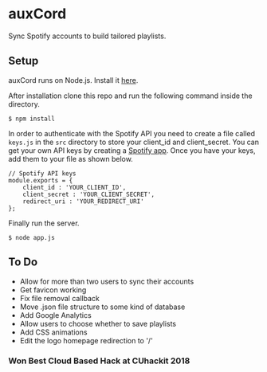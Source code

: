 # auxCord

Sync Spotify accounts to build tailored playlists.

## Setup

auxCord runs on Node.js. Install it [here](http://www.nodejs.org/download/).

After installation clone this repo and run the following command inside the directory.

    $ npm install

In order to authenticate with the Spotify API you need to create a file called `keys.js` in the `src` directory
to store your client_id and client_secret. You can get your own API keys by creating a [Spotify app](https://developer.spotify.com/). Once you have your keys, add them to your file as shown below.

```
// Spotify API keys
module.exports = {
    client_id : 'YOUR_CLIENT_ID',
    client_secret : 'YOUR_CLIENT_SECRET',
    redirect_uri : 'YOUR_REDIRECT_URI'
};
```

Finally run the server.

    $ node app.js

## To Do

* Allow for more than two users to sync their accounts
* Get favicon working
* Fix file removal callback
* Move .json file structure to some kind of database
* Add Google Analytics
* Allow users to choose whether to save playlists
* Add CSS animations 
* Edit the logo homepage redirection to '/'

### Won Best Cloud Based Hack at CUhackit 2018